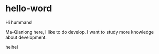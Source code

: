 # hello-word

Hi hummans!

Ma-Qianlong here, I like to do develop.
I want to study more knowledge about development.

heihei
